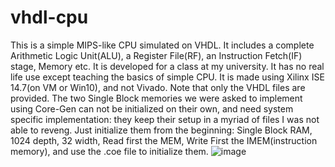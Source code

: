 # vhdl-cpu
This is a simple MIPS-like CPU simulated on VHDL. It includes a complete Arithmetic Logic Unit(ALU), a Register File(RF), an Instruction Fetch(IF) stage, Memory etc. 
It is developed for a class at my university. It has no real life use except teaching the basics of simple CPU. It is made using Xilinx ISE 14.7(on VM or Win10), and not Vivado.
Note that only the VHDL files are provided. The two Single Block memories we were asked to implement using Core-Gen can not be initialized on their own, and need system specific implementation: they keep their setup in a myriad of files I was not able to reveng. Just initialize them from the beginning: Single Block RAM, 1024 depth, 32 width, Read first the MEM, Write First the IMEM(instruction memory), and use the .coe file to initialize them.
![image](https://user-images.githubusercontent.com/19637856/233767520-d60d2ce9-85df-4ccb-b23c-4d9174f8c40d.png)


